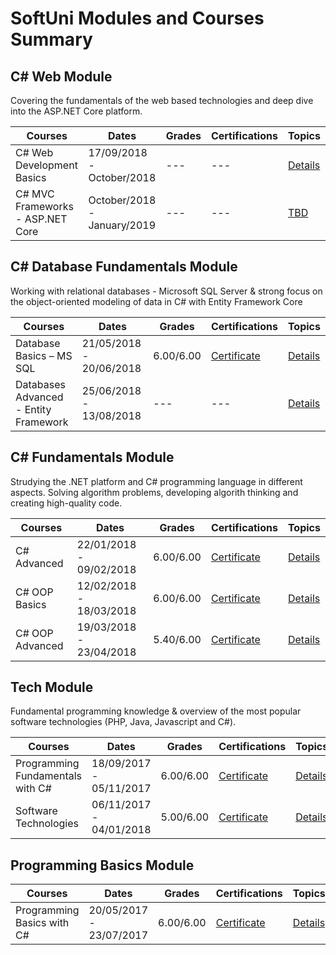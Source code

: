 # SoftUni Modules and Courses Summary

## C# Web Module

Covering the fundamentals of the web based technologies and deep dive into the ASP.NET Core platform.

| Courses | Dates | Grades | Certifications | Topics |
| ------ | ------ | ------ | ------ | ------ | 
| C# Web Development Basics | 17/09/2018 - October/2018 | --- | --- | [Details](C%23%20Web/C%23%20Web%20Development%20Basics) | 
| C# MVC Frameworks - ASP.NET Core | October/2018 - January/2019 | --- | --- | [TBD]() |

## C# Database Fundamentals Module

Working with relational databases - Microsoft SQL Server & strong focus on the object-oriented modeling of data in C# with Entity Framework Core

| Courses | Dates | Grades | Certifications | Topics |
| ------ | ------ | ------ | ------ | ------ | 
| Database Basics – MS SQL | 21/05/2018 - 20/06/2018 | 6.00/6.00 | [Certificate](https://softuni.bg/certificates/details/55500/317ae1df) | [Details](C%23%20DB%20Fundamentals/Databases%20Basics%20-%20MS%20SQL%20Server) | 
| Databases Advanced - Entity Framework | 25/06/2018 - 13/08/2018 | --- | --- | [Details](C%23%20DB%20Fundamentals/Databases%20Advanced%20-%20EF%20Core) |  

## C# Fundamentals Module

Strudying the .NET platform and C# programming language in different aspects. Solving algorithm problems, developing algorith thinking and creating high-quality code.

| Courses | Dates | Grades | Certifications | Topics |
| ------ | ------ | ------ | ------ | ------ | 
| C# Advanced | 22/01/2018 - 09/02/2018 | 6.00/6.00 | [Certificate](https://softuni.bg/certificates/details/51418/fa6d68d0) | [Details](C%23%20Fundamentals/C%23%20Advanced) | 
| C# OOP Basics | 12/02/2018 - 18/03/2018 | 6.00/6.00 | [Certificate](https://softuni.bg/certificates/details/53510/ad826d4a) | [Details](C%23%20Fundamentals/C%23%20OOP%20Basics) |
| C# OOP Advanced | 19/03/2018 - 23/04/2018 | 5.40/6.00 | [Certificate](https://softuni.bg/certificates/details/53632/4c5672b8) | [Details](C%23%20Fundamentals/C%23%20OOP%20Advanced) |  

## Tech Module

Fundamental programming knowledge & overview of the most popular software technologies (PHP, Java, Javascript and C#).

| Courses | Dates | Grades | Certifications | Topics |
| ------ | ------ | ------ | ------ | ------ | 
| Programming Fundamentals with C# | 18/09/2017 - 05/11/2017 | 6.00/6.00 | [Certificate](https://softuni.bg/certificates/details/24159/30ae48ce) | [Details](Tech%20Module/Programming%20Fundamentals) | 
| Software Technologies | 06/11/2017 - 04/01/2018 | 5.00/6.00 | [Certificate](https://softuni.bg/certificates/details/50627/2fbbb9e5) | [Details](Tech%20Module/Software%20Technologies) |  

## Programming Basics Module

| Courses | Dates | Grades | Certifications | Topics |
| ------ | ------ | ------ | ------ | ------ | 
| Programming Basics with C# | 20/05/2017 - 23/07/2017 | 6.00/6.00 | [Certificate](https://softuni.bg/Certificates/Details/21971/c85642a7) | [Details](Programming%20Basics) | 
